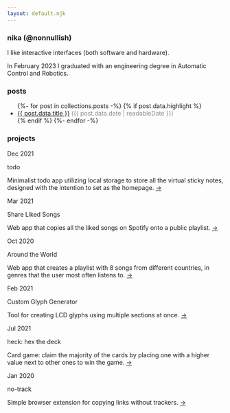 ```yaml
---
layout: default.njk
---
```


### nika (@nonnullish)

I like interactive interfaces (both software and hardware).

In February 2023 I graduated with an engineering degree in Automatic Control and Robotics.

### posts

<ul>
    {%- for post in collections.posts -%}
        {% if post.data.highlight %}
            <li><a href="{{ post.url }}">{{ post.data.title }}</a> <span style="opacity: 0.5">({{ post.data.date | readableDate }})</span></li>
        {% endif %}
    {%- endfor -%}
</ul>

### projects

<div class="projects">
<div class="item">
        <p class="date">Dec 2021</p>
        <p class="title">todo </p>
        <p class="description">Minimalist todo app utilizing local storage to store all the virtual sticky notes,
            designed with the intention to set as the homepage. <a href="https://github.com/tusindfryd/todo">→</a></p>
    </div>
    <div class="item">
        <p class="date">Mar 2021</p>
        <p class="title">Share Liked Songs</p>
        <p class="description">Web app that copies all the liked songs on Spotify onto a public playlist. <a href="https://tusindfryd.github.io/share-liked-songs/">→</a></p>
    </div>
    <div class="item">
        <p class="date">Oct 2020</p>
        <p class="title">Around the World</p>
        <p class="description">Web app that creates a playlist with 8 songs from different countries, in genres that the
            user most often listens to. <a href="https://tusindfryd.github.io/around-the-world">→</a></p>
    </div>
    <div class="item">
        <p class="date">Feb 2021</p>
        <p class="title">Custom Glyph Generator</p>
        <p class="description">Tool for creating LCD glyphs using multiple sections at once. <a href="https://tusindfryd.github.io/screenduino/">→</a></p>
    </div>
    <div class="item">
        <p class="date">Jul 2021</p>
        <p class="title">heck: hex the deck</p>
        <p class="description">Card game: claim the majority of the cards by placing one with a higher value next to
            other ones to win the game. <a href="https://tusindfryd.github.io/heck/">→</a></p>
    </div>
    <div class="item">
        <p class="date">Jan 2020</p>
        <p class="title">no-track</p>
        <p class="description">Simple browser extension for copying links without trackers. <a href="https://github.com/tusindfryd/no-track">→</a></p>
    </div>
</div>
